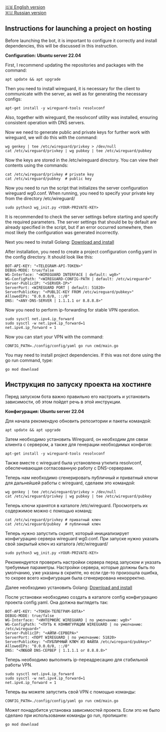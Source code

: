 <a href="#instructions-for-launching-a-project-on-hosting">🇬🇧 English version</a> \
<a href="#инструкция-по-запуску-проекта-на-хостинге">🇷🇺 Russian version</a>

## Instructions for launching a project on hosting

Before launching the bot, it is important to configure it correctly and install dependencies, this will be discussed in this instruction.

**Configuration: Ubuntu server 22.04**

First, I recommend updating the repositories and packages with the command:
```
apt update && apt upgrade
```
Then you need to install wireguard, it is necessary for the client to communicate with the server, as well as for generating the necessary configs:
```
apt-get install -y wireguard-tools resolvconf
```
Also, together with wireguard, the resolvconf utility was installed, ensuring consistent operation with DNS servers.

Now we need to generate public and private keys for further work with wireguard, we will do this with the command:
```
wg genkey | tee /etc/wireguard/privkey > /dev/null
cat /etc/wireguard/privkey | wg pubkey | tee /etc/wireguard/pubkey
```
Now the keys are stored in the /etc/wireguard directory. You can view their contents using the commands:
```
cat /etc/wireguard/privkey # private key
cat /etc/wireguard/pubkey  # public key
```
Now you need to run the script that initializes the server configuration wireguard wg0.conf. When running, you need to specify your private key from the directory /etc/wireguard/
```
sudo python3 wg_init.py <YOUR-PRIVATE-KEY>
```
It is recommended to check the server settings before starting and specify the required parameters. The server settings that should be by default are already specified in the script, but if an error occurred somewhere, then most likely the configuration was generated incorrectly.

Next you need to install Golang: [Download and install](https://go.dev/doc/install)

After installation, you need to create a project configuration config.yaml in the config directory. It should look like this:
```
BOT-API-KEY: "<TELEGRAM-API-TOKEN>"
DEBUG-MODE: true/false
WG-Interface: "<WIREGUARD INTERFACE | default: wg0>"
WG-ConfigPath: "<WIREGUARD-CONFIG-PATH | default: /etc/wireguard>"
Server-PublicIP: "<SERVER-IP>"
ServerPort: <WIREGUARD PORT | default: 51820>
ServerPublicKey: "<PUBLIC-KEY FROM /etc/wireguard/pubkey>" 
AllowedIPs: "0.0.0.0/0, ::/0" 
DNS: "<ANY-DNS-SERVER | 1.1.1.1 or 8.8.8.8>"
```

Now you need to perform ip-forwarding for stable VPN operation.
```
sudo sysctl net.ipv4.ip_forward
sudo sysctl -w net.ipv4.ip_forward=1
net.ipv4.ip_forward = 1
```

Now you can start your VPN with the command:
```
CONFIG_PATH=./config/config/yaml go run cmd/main.go
```

You may need to install project dependencies. If this was not done using the go run command, type:
```
go mod download
```


## Инструкция по запуску проекта на хостинге
Перед запуском бота важно правильно его настроить и установить зависимости, об этом пойдет речь в этой инструкции.

**Конфигурация: Ubuntu server 22.04**

Для начала рекомендую обновить репозитории и пакеты командой:
```
apt update && apt upgrade
```
Затем необходимо установить Wireguard, он необходим для связи клиента с сервером, а также для генерации необходимых конфигов:
```
apt-get install -y wireguard-tools resolvconf
```
Также вместе с wireguard была установлена ​​утилита resolvconf, обеспечивающая согласованную работу с DNS-серверами.

Теперь нам необходимо сгенерировать публичный и приватный ключи для дальнейшей работы с wireguard, сделаем это командой:
```
wg genkey | tee /etc/wireguard/privkey > /dev/null
cat /etc/wireguard/privkey | wg pubkey | tee /etc/wireguard/pubkey
```

Теперь ключи хранятся в каталоге /etc/wireguard. Просмотреть их содержимое можно с помощью команд:
```
cat /etc/wireguard/privkey # приватный ключ
cat /etc/wireguard/pubkey  # публичный ключ
```

Теперь нужно запустить скрипт, который инициализирует конфигурацию сервера wireguard wg0.conf. При запуске нужно указать свой закрытый ключ из каталога /etc/wireguard/

```
sudo python3 wg_init.py <YOUR-PRIVATE-KEY>
```

Рекомендуется проверить настройки сервера перед запуском и указать требуемые параметры. Настройки сервера, которые должны быть по умолчанию, уже указаны в скрипте, но если где-то произошла ошибка, то скорее всего конфигурация была сгенерирована некорректно.

Далее необходимо установить Golang: [Download and install](https://go.dev/doc/install)

После установки необходимо создать в каталоге config конфигурацию проекта config.yaml. Она должна выглядеть так:

```
BOT-API-KEY: "<ТОКЕН-ТЕЛЕГРАМ-БОТА>"
DEBUG-MODE: true/false
WG-Interface: "<ИНТЕРФЕЙС WIREGUARD | по умолчанию: wg0>"
WG-ConfigPath: "<ПУТЬ К КОНФИГУРАЦИИ WIREGUARD | по умолчанию: /etc/wireguard>"
Server-PublicIP: "<АЙПИ-СЕРВЕРА>"
ServerPort: <ПОРТ WIREGUARD | по умолчанию: 51820>
ServerPublicKey: "<ПУБЛИЧНЫЙ КЛЮЧ ИЗ ФАЙЛА /etc/wireguard/pubkey>" 
AllowedIPs: "0.0.0.0/0, ::/0" 
DNS: "<ЛЮБОЙ DNS-СЕРВЕР | 1.1.1.1 or 8.8.8.8>"
```

Теперь необходимо выполнить ip-переадресацию для стабильной работы VPN.

```
sudo sysctl net.ipv4.ip_forward
sudo sysctl -w net.ipv4.ip_forward=1
net.ipv4.ip_forward = 1
```

Теперь вы можете запустить свой VPN с помощью команды:

```
CONFIG_PATH=./config/config/yaml go run cmd/main.go
```

Может понадобится установка зависимостей проекта. Если это не было сделано при использовании команды go run, пропишите:
```
go mod download
```